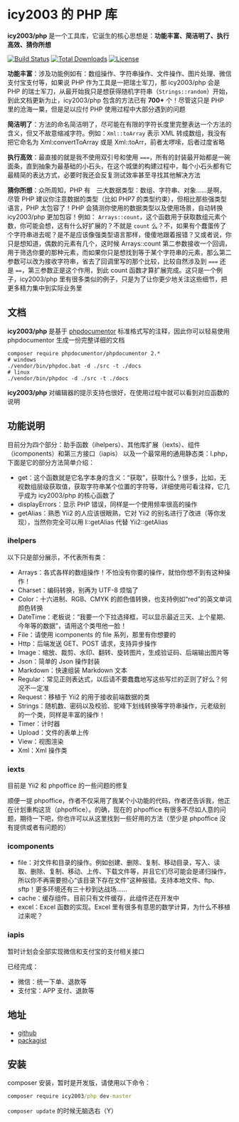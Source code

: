 # icy2003 的 PHP 库

**icy2003/php** 是一个工具库，它诞生的核心思想是：**功能丰富、简洁明了、执行高效、猜你所想**

[![Build Status](https://travis-ci.com/icy2003/php.svg?branch=master)](https://travis-ci.com/icy2003/php)
[![Total Downloads](https://poser.pugx.org/icy2003/php/downloads)](https://packagist.org/packages/icy2003/php)
[![License](https://poser.pugx.org/icy2003/php/license)](https://packagist.org/packages/icy2003/php)

**功能丰富**：涉及功能例如有：数组操作、字符串操作、文件操作、图片处理、微信支付宝支付等，如果说 PHP 作为工具是一把瑞士军刀，那 icy2003/php 会是 PHP 的瑞士军刀，从最开始我只是想获得随机字符串（`Strings::random`）开始，到此文档更新为止，icy2003/php 包含的方法已有 **700+** 个！尽管这只是 PHP 里的沧海一粟，但是足以应付 PHP 使用过程中大部分遇到的问题

**简洁明了**：方法的命名简洁明了，尽可能在有限的字符长度里完整表达一个方法的含义，但又不故意缩减字符。例如：`Xml::toArray` 表示 XML 转成数组，我没有把它命名为 Xml:convertToArray 或是 Xml::toArr，前者太啰嗦，后者过度省略

**执行高效**：最直接的就是我不使用双引号和使用 `===`，所有的封装最开始都是一碗面条，直到抽象为最基础的小石头，在这个城堡的构建过程中，每个小石头都有它最精简的表达方式，必要时我还会反复测试效率甚至寻找其他解决方法

**猜你所想**：众所周知，PHP 有<i style = "color:white">八</i>~~三~~大数据类型：数组、字符串、对象……是啊，尽管 PHP 建议你注意数据的类型（比如 PHP7 的类型约束），但相比那些强类型语言，PHP 太包容了！PHP 会猜测你使用的数据类型以及使用场景，自动转换
icy2003/php 更加包容！例如： `Arrays::count`，这个函数用于获取数组元素个数，你可能会想，这有什么好扩展的？不就是 `count` 么？不，如果有个蠢蛋传了个字符串进去呢？是不是应该像强类型语言那样，傻傻地跟着报错？又或者说，你只是想知道，偶数的元素有几个，这时候 Arrays::count 第二参数接收一个回调，用于筛选你要的那种元素，而如果你只是想找到等于某个字符串的元素，那么第二参数可以改为接收字符串，省去了回调里写的那个比较，比较自然涉及到 `===` 还是 `==`，第三参数正是这个作用，到此 count 函数才算扩展完成。这只是一个例子，icy2003/php 里有很多类似的例子，只是为了让你更少地关注这些细节，把更多精力集中到实际业务里

## 文档

**icy2003/php** 是基于 [phpdocumentor](https://www.phpdoc.org/) 标准格式写的注释，因此你可以轻易使用 phpdocumentor 生成一份完整详细的文档

```shell
composer require phpdocumentor/phpdocumentor 2.*
# windows
./vendor/bin/phpdoc.bat -d ./src -t ./docs
# linux
./vendor/bin/phpdoc -d ./src -t ./docs
```

**icy2003/php** 对编辑器的提示支持也很好，在使用过程中就可以看到对应函数的说明



## 功能说明

目前分为四个部分：助手函数（ihelpers）、其他库扩展（iexts）、组件（icomponents）和第三方接口（iapis）
以及一个最常用的通用静态类：I.php，下面是它的部分方法简单介绍：

- get：这个函数就是它名字本身的含义：“获取”，获取什么？很多，比如，无视数组层级获取值，获取字符串某个位置的字符等，详细使用可看注释，它几乎成为 icy2003/php 的核心函数了
- displayErrors：显示 PHP 错误，同样是一个使用频率很高的操作
- getAlias：熟悉 Yii2 的人应该很眼熟，它对 Yii2 的别名进行了改进（等你发现），当然你完全可以用 I::getAlias 代替 Yii2::getAlias

### ihelpers

以下只是部分展示，不代表所有类：

- Arrays：各式各样的数组操作！不怕没有你要的操作，就怕你想不到有这种操作！
- Charset：编码转换，别再为 UTF-8 烦恼了
- Color：十六进制、RGB、CMYK 的颜色值转换，也支持例如“red”的英文单词颜色转换
- DateTime：老板说：“我要一个下拉选择框，可以显示最近三天、上个星期、今年等的数据”，请用这个类甩他一脸！
- File：请使用 icomponents 的 file 系列，那里有你想要的
- Http：后端发送 GET、POST 请求，支持异步操作
- Image：缩放、裁剪、水印、翻转、旋转图片，生成验证码、后端输出图片等
- Json：简单的 Json 操作封装
- Markdown：快速组装 Markdown 文本
- Regular：常见正则表达式，以后请不要蠢蠢地写这些写烂的正则了好么？何况不一定准
- Request：移植于 Yii2 的用于接收前端数据的类
- Strings：随机数、密码以及校验、驼峰下划线转换等字符串操作，元老级别的一个类，同样是丰富的操作！
- Timer：计时器
- Upload：文件的表单上传
- View：视图渲染
- Xml：Xml 操作类

### iexts

目前是 Yii2 和 phpoffice 的一些问题的修复

顺便一提 phpoffice，作者不仅采用了我某个小功能的代码，作者还告诉我，他正在计划重构这货（phpoffice）。的确，现在的 phpoffice 有很多不尽如人意的问题，期待一下吧，你也许可以从这里找到一些好用的方法（至少是 phpoffice 没有提供或者有问题的）

### icomponents

- file：对文件和目录的操作。例如创建、删除、复制、移动目录，写入、读取、删除、复制、移动、上传、下载文件等，并且它们尽可能会是递归操作，所以你不再需要担心“该目录下存在文件”这种报错。支持本地文件、ftp、sftp！更多环境还有三十秒到达战场……
- cache：缓存组件。目前只有文件缓存，此组件还在开发中
- excel：Excel 函数的实现。Excel 里有很多有意思的数学计算，为什么不移植过来呢？

### iapis

暂时计划会全部实现微信和支付宝的支付相关接口

已经完成：

- 微信：统一下单、退款等
- 支付宝：APP 支付、退款等

## 地址

-  [github](https://github.com/icy2003/php)
-  [packagist](https://packagist.org/packages/icy2003/php)

## 安装

composer 安装，暂时是开发版，请使用以下命令：

```cmd
composer require icy2003/php dev-master
```

`composer update` 的时候无脑选右（Y）